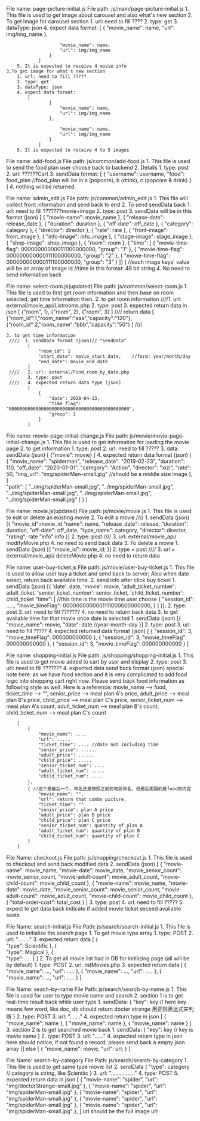 File name: page-picture-initial.js
File path: js/main/page-picture-initial.js
    1. This file is used to get image about carousel and also what's new section
    2. To get image for carousel section
        1. url: need to fill ????
        2. type: get
        3. dataType: json
        4. expect data format: 
                [
                    {
                        "movie_name": name,
                        "url": img/img_name
                    },

                        "movie_name": name,
                        "url": img/img_name
                    }
                ]
        5. It is expected to receive 4 movie info
    3.To get image for what's new section
        1. url: need to fill ?????
        2. type: get
        3. dataType: json
        4. expect data format:
            [
                    {
                        "movie_name": name,
                        "url": img/img_name
                    },

                        "movie_name": name,
                        "url": img/img_name
                    }
                ]
        5. It is expected to receive 4 to 5 images


File name: add-food.js
File path: js/common/add-food.js
    1. This file is used to send the food plan user choose back to backend
    2. Details
        1. type: post
        2. url: ??????Cart
        3. sendData format:
            [
                {
                    "username": username,
                    "food": food_plan   //food_plan will be in a (popcore), b (drink), c (popcore & drink)
                }
            ]
        4. nothing will be returned.


File name: admin_edit.js
File path: js/common/admin_edit.js
    1. This file will collect front information and send back to end
    2. To send sendData back
        1. url: need to fill ???????movie+image
        2. type: post
        3. sendData will be in this format (json)
            [
                { "movie-name": movie_name },
                { "release-date": release_date },
                { "duration": duration },
                { "off-date": off_date },
                { "category": category },
                { "director": director },
                { "rate": rate },
                { "front-image": front_image },
                { "info-image": info_image },
                { "stage-image": stage_image },
                { "shop-image": shop_image },
                { "room": room },
                { "time": [
                            {
                                "movie-time-flag":  000000000000111100000000,
                                "group": "1"
                            },
                            {
                                "movie-time-flag":  000000000000111100000000,
                                "group": "2"
                            },
                            {
                                "movie-time-flag":  000000000000111100000000,
                                "group": "3"
                            }
                          ]}
            ]
            //each image keys' value will be an array of image id
            //time in this format: 48 bit string
        4. No need to send information back


File name: select-room.js(updated)
File path: js/common/select-room.js
    1. This file is used to first get room information and then base on room selected, get time information then.
    2. to get room information
    ////1. url: external/movie_api/Listrooms.php
        2. type: post
        3. expected return data in json
            [
                {"room", 1},
                {"room", 2},
                {"room", 3}
            ]
       //// return data
           [
           {"room_id":1,"room_name":"aaa","capacity":"120"},
           {"room_id":2,"room_name":"bbb","capacity":"50"}
           ]
       ////
           
    3. to get time information
     ////  1. sendData format (json)// "sendData"
            [
                "room_id": 1
                "start_date": movie_start_date,    //form: year/month/day
                "end_date": movie_end_date
            ]
     ////   2. url: external/Find_room_by_date.php 
            3. type: post
     ////   4. expected return data type (json)
            [
                {
                    "date": 2020-04-13,
                    "time_flag": "000000000000000000000000000000000000000000000",
                    "group": 1
                }
            ]


File name: movie-page-initial-change.js
File path: js/movie/movie-page-initial-change.js
    1. This file is used to get information for loading the movie page
    2. to get information
        1. type: post
        2. url: need to fill ?????
        3. data: sendData (json)
            [
                {"movie": movie}
            ]
        4. expected return data format (json)
            [
                {
                    "movie_name": "spiderman",
                    "release_date": "2019-02-23",
                    "duration": 110,
                    "off_date": "2020-01-01",
                    "category": "Action",
                    "director": "xizi",
                    "rate": 50,
                    "img_url": "img/spiderMan-small.jpg" //should be a middle size image
                },
                {       
                    "path": [
                        "../img/spiderMan-small.jpg",
                        "../img/spiderMan-small.jpg",
                        "../img/spiderMan-small.jpg",
                        "../img/spiderMan-small.jpg",
                        "../img/spiderMan-small.jpg"
                    ]
                }
            ]


File name: movie.js(updated)
File path: js/movie/movie.js
    1. This file is used to edit or delete an existing movie
    2. To edit a movie
    ////    1. sendData (json)
            [{
                "movie_id":movie_id
                "name": name,
                "release_date": release,
                "duration": duration,
                "off-date": off_date,
                "type_name": category,
                "director": director,
                "rating": rate
                "info":info
            }]
           2. type: post
    ////   3. url: external/movie_api/ modifyMovie.php
           4. no need to send back data
    3. To delete a movie
        1. sendData (json)
            [{
                    "movie_id": movie_id;
            }]
        2. type = post
   //// 3. url = external/movie_api/ deleteMovie.php
        4. no need to return data


File name: user-buy-ticket.js
File path: js/movie/user-buy-ticket.js
    1. This file is used to allow user buy a ticket and send back to server; Also when date select, return back available time.
    2. send info after click buy ticket
        1. sendData (json)
        [{
            'date': date,
            'movie': movie,
            'adult_ticket_number': adult_ticket,
            'senior_ticket_number': senior_ticket,
            'child_ticket_number': child_ticket
            "time": [    //this time is the movie time user choose
                {
                    "session_id": .....,
                    "movie_timeFlag": 0000000000001111000000000000,
                }
            ]
        }];
        2. type: post
        3. url: need to fill ???????
        4. no need to return back data
    3. to get available time for that movie once date is selected
        1. sendData (json)
            [{
                "movie_name": movie,
                "date": date  //year-month-day
            }]
        2. type: post
        3. url: need to fill ?????
        4. expected returned data format (json)
            [
                {
                    "session_id": 3,
                    "movie_timeFlag": 000000000000
                },
                {
                    "session_id": 3,
                    "movie_timeFlag": 000000000000
                },
                {
                    "session_id": 3,
                    "movie_timeFlag": 000000000000
                }
            ]


File name: shopping-initial.js
File path: js/shopping/shopping-initial.js
    1. This file is used to get movie added to cart by user and display
    2. type: post
    3. url: need to fill ???????
    4. expected data send back format (json)
        special note here: as we have food section and it is very complicated to add food logic into shopping cart right now. Please send back food information as following style as well. Here is a reference: movie_name --> food, ticket_time --> "", senior_price --> meal plan A's price, adult_price --> meal plan B's price, child_price --> meal plan C's price, senior_ticket_num --> meal plan A's count, adult_ticket_num --> meal plan B's count, child_ticket_num --> meal plan C's count

        [
            {
                "movie_name": ...,
                "url": ....,
                "ticket_time": .... //date not including time
                "senior_price": ......
                "adult_price": ......
                "child_price": .....
                "senior_ticket_num": ....
                "adult_ticket_num": .....
                "child_ticket_num": ....
            }，
            { //这个是最后一个，命名还是按照之前的电影命名，但是后面跟的是food的内容
                "movie_name": "",
                "url": return that combo picture,
                "ticket_time": ""
                "senior_price": plan A price
                "adult_price": plan B price
                "child_price": plan C price
                "senior_ticket_num": quantity of plan A
                "adult_ticket_num": quantity of plan B
                "child_ticket_num": quantity of plan C
            }
        ]


File Name: checkout.js
File path: js/shopping/checkout.js
    1. This file is used to checkout and send back modified data
    2. sendData (json)
        [
            {
                "movie-name": movie_name,
                "movie-date": movie_date,
                "movie_senior_count": movie_senior_count,
                "movie-adult-count": movie_adult_count,
                "movie-child-count": movie_child_count
            },
            {
                "movie-name": movie_name,
                "movie-date": movie_date,
                "movie_senior_count": movie_senior_count,
                "movie-adult-count": movie_adult_count,
                "movie-child-count": movie_child_count
            },
            {
                "total-order-cost": total_cost
            }
        ]
    3. type: post
    4. url: need to fill ?????
    5: expect to get data back indicate if added movie ticket exceed available seats


File Name: search-initial.js
File Path: js/search/search-initial.js
    1. This file is used to initialize the search page
        1. To get movie type array
            1. type: POST
            2. url: "........"
            3. expected return data
                [
                    {  
                    "type": Scientific
                    },
                    {  
                    "type": Magical
                    },
                    {  
                    "type": ....
                    }
                ]
    2. To get all movie list had in DB for initilizing page (all will be by default)
            1. type: POST
        2. url: listMovies.php
            3. expected return data
                [
                    {
                        "movie_name": ...,
                        "url": .....
                    },
                    {
                        "movie_name": ...,
                        "url": .....
                    },
                    {
                        "movie_name": ...,
                        "url": .....
                    }
                ]


File Name: seach-by-name
File Path: js/search/search-by-name.js
    1. This file is used for user to type movie name and search
    2. section 1 is to get real-time result back while user type
        1. sendData:
            {
                "key": key  // here key means few word, like doc, db should return docter strange 用正则表达式来判断
            }
        2. type: POST
        3. url: "......."
        4. expected return type in json
            [
                {
                    "movie_name": name
                },
                {
                    "movie_name": name
                },
                {
                    "movie_name": name
                }
            ]
    3. section 2 is to get searched movie back
        1. sendData:
            {
                "key": key  // key is movie name
            }
        2. type: POST
        3. url: "......"
        4. expected return type in json
            here should notice, if not found a record, please send back a empty json array []
            else 
            [
               {
                   "movie_name": movie,
                   "url": url;
               } 
            ]


File Name: search-by-category
File Path: js/search/search-by-category
    1. This file is used to get same type movie list
    2. sendData
        {
            "type": category // category is string, like Scientiic
        }
    3. url: "................"
    4. type: POST
    5. expected return data in json
        [
            {
                "movie-name": "spider",
                "url": "img/doctorStrange-small.jpg"
            },
            {
                "movie-name": "spider",
                "url": "img/spiderMan-small.jpg"
            },
            {
                "movie-name": "spider",
                "url": "img/spiderMan-small.jpg"
            },
            {
                "movie-name": "spider",
                "url": "img/spiderMan-small.jpg"
            },
            {
                "movie-name": "spider",
                "url": "img/spiderMan-small.jpg"
            },
        ]
        url should be the full image url